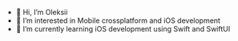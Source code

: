 - 👋 Hi, I’m Oleksii
- 👀 I’m interested in Mobile crossplatform and iOS development
- 🌱 I’m currently learning iOS development using Swift and SwiftUI


<!---
exxodia666/exxodia666 is a ✨ special ✨ repository because its `README.md` (this file) appears on your GitHub profile.
You can click the Preview link to take a look at your changes.
--->
